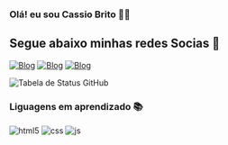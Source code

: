 ### Olá! eu sou Cassio Brito 🙋🏻

## Segue abaixo minhas redes Socias 📱

[![Blog](https://img.shields.io/badge/Instagram-E4405F?style=for-the-badge&logo=instagram&logoColor=white)](https://www.instagram.com/xxcalb/)<!--############## Popup Instagran ##############-->
[![Blog](https://img.shields.io/badge/Facebook-1877F2?style=for-the-badge&logo=facebook&logoColor=white)](https://www.facebook.com/CassioMax10)<!--############## Popup Facebook ##############-->
[![Blog](https://img.shields.io/badge/WhatsApp-25D366?style=for-the-badge&logo=whatsapp&logoColor=white)](https://wa.me/qr/26QDGDMKEH7ZB1)<!--############## Popup Whatsaap ##############-->


![Tabela de Status GitHub](https://github-readme-stats.vercel.app/api?username=XxCalb&hide=contribs,prs&theme=merko)

### Liguagens em aprendizado 📚
<div style="display: inline_block">
  <img align="center" alt="html5" src="https://img.shields.io/badge/HTML5-E34F26?style=for-the-badge&logo=html5&logoColor=white" />
  <img align="center" alt="css" src="https://img.shields.io/badge/CSS3-1572B6?style=for-the-badge&logo=css3&logoColor=white" />
  <img align="center" alt="js" src="https://img.shields.io/badge/JavaScript-F7DF1E?style=for-the-badge&logo=javascript&logoColor=black" />
